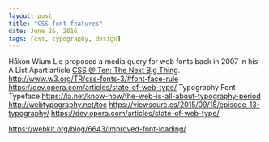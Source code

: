 ```yaml
---
layout: post
title: "CSS font features"
date: June 26, 2016
tags: [css, typography, design]
---
```



Håkon Wium Lie proposed a media query for web fonts back in 2007 in his A List Apart article [CSS @ Ten: The Next Big Thing](http://alistapart.com/article/cssatten).
http://www.w3.org/TR/css-fonts-3/#font-face-rule
https://dev.opera.com/articles/state-of-web-type/
Typography
Font
Typeface
https://ia.net/know-how/the-web-is-all-about-typography-period
http://webtypography.net/toc
https://viewsourc.es/2015/09/18/episode-13-typography/
https://dev.opera.com/articles/state-of-web-type/

https://webkit.org/blog/6643/improved-font-loading/
